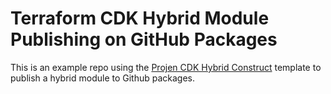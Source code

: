 # Terraform CDK Hybrid Module Publishing on GitHub Packages

This is an example repo using the [Projen CDK Hybrid Construct](https://github.com/DanielMSchmidt/projen-cdktf-hybrid-construct) template to publish a hybrid module to Github packages.
